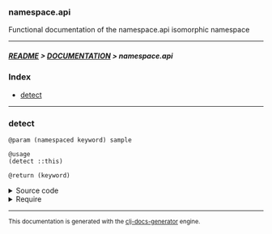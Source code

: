 
### namespace.api

Functional documentation of the namespace.api isomorphic namespace

---

##### [README](../../../README.md) > [DOCUMENTATION](../../COVER.md) > namespace.api

### Index

- [detect](#detect)

---

### detect

```
@param (namespaced keyword) sample
```

```
@usage
(detect ::this)
```

```
@return (keyword)
```

<details>
<summary>Source code</summary>

```
(defn detect
  [sample]
  (keyword/get-namespace sample))
```

</details>

<details>
<summary>Require</summary>

```
(ns my-namespace (:require [namespace.api :refer [detect]]))

(namespace.api/detect ...)
(detect               ...)
```

</details>

---

<sub>This documentation is generated with the [clj-docs-generator](https://github.com/bithandshake/clj-docs-generator) engine.</sub>

